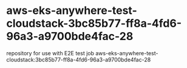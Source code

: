# aws-eks-anywhere-test-cloudstack-3bc85b77-ff8a-4fd6-96a3-a9700bde4fac-28
repository for use with E2E test job aws-eks-anywhere-test-cloudstack:3bc85b77-ff8a-4fd6-96a3-a9700bde4fac-28
